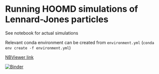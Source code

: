 # Running HOOMD simulations of Lennard-Jones particles

See notebook for actual simulations

Relevant conda environment can be created from `environment.yml`  (`conda env create -f environment.yml`)

[NBViewer link](https://nbviewer.jupyter.org/github/ahy3nz/mosdef-workflows/blob/mosdef-hoomd/hoomd_lj/multistate_hoomd_lj.ipynb)

[![Binder](https://mybinder.org/badge_logo.svg)](https://gesis.mybinder.org/binder/v2/gh/ahy3nz/mosdef-workflows/862516e119f41520cd967e522327101ef24226cc)

